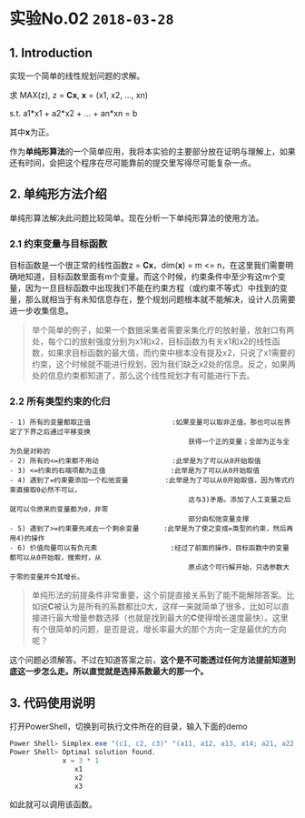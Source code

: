 # 实验No.02 ```2018-03-28```

## 1. Introduction

实现一个简单的线性规划问题的求解。

求 MAX(z), z = **Cx**, **x** = (x1, x2, ..., xn)

s.t. a1\*x1 + a2\*x2 + ... + an\*xn = b

其中**x**为正。

作为**单纯形算法**的一个简单应用，我将本实验的主要部分放在证明与理解上，如果还有时间，会把这个程序在尽可能靠前的提交里写得尽可能复杂一点。

## 2. 单纯形方法介绍

单纯形算法解决此问题比较简单。现在分析一下单纯形算法的使用方法。

### 2.1 约束变量与目标函数

目标函数是一个很正常的线性函数z = **Cx**，dim(**x**) = m <= n，在这里我们需要明确地知道，目标函数里面有m个变量。而这个时候，约束条件中至少有这m个变量，因为一旦目标函数中出现我们不能在约束方程（或约束不等式）中找到的变量，那么就相当于有未知信息存在，整个规划问题根本就不能解决，设计人员需要进一步收集信息。

> 举个简单的例子，如果一个数据采集者需要采集化疗的放射量，放射口有两处，每个口的放射强度分别为x1和x2，目标函数为有关x1和x2的线性函数，如果求目标函数的最大值，而约束中根本没有提及x2，只说了x1需要的约束，这个时候就不能进行规划，因为我们缺乏x2处的信息。反之，如果两处的信息约束都知道了，那么这个线性规划才有可能进行下去。

### 2.2 所有类型约束的化归

```
- 1) 所有的变量都取正值                    :如果变量可以取非正值，那也可以在界定了下界之后通过平移变换
                                            获得一个正的变量；全部为正与全为负是对称的
- 2) 所有的<=约束都不用动                  :此举是为了可以从0开始取值
- 3) <=约束的右端项都为正值                :此举是为了可以从0开始取值
- 4) 遇到了=约束要添加一个松弛变量         :此举是为了可以从0开始取值，因为等式约束直接取0必然不可以，
                                            这与3)矛盾。添加了人工变量之后就可以令原来的变量都为0，非零
                                            部分由松弛变量支撑
- 5) 遇到了>=约束要先减去一个剩余变量      :此举是为了使之变成=类型的约束，然后再用4)的操作
- 6) 价值向量可以有负元素                  :经过了前面的操作，目标函数中的变量都可以从0开始取，搜索时，从
                                            原点这个可行解开始，只选参数大于零的变量并令其增长。
```

> 单纯形法的前提条件非常重要，这个前提直接关系到了能不能解除答案。比如说**C**被认为是所有的系数都比0大，这样一来就简单了很多，比如可以直接进行最大增量参数选择（也就是找到最大的**C**使得增长速度最快）。这里有个很简单的问题，是否是说，增长率最大的那个方向一定是最优的方向呢？

这个问题必须解答。不过在知道答案之前，**这个是不可能透过任何方法提前知道到底这一步怎么走。所以直觉就是选择系数最大的那一个。**

## 3. 代码使用说明

打开PowerShell，切换到可执行文件所在的目录，输入下面的demo

```PowerShell
Power Shell> Simplex.exe "(c1, c2, c3)" "(a11, a12, a13, a14; a21, a22, a23, a24)" "(b1, b2)"
Power Shell> Optimal solution found.
             x = 3 * 1
                x1
                x2
                x3
```

如此就可以调用该函数。